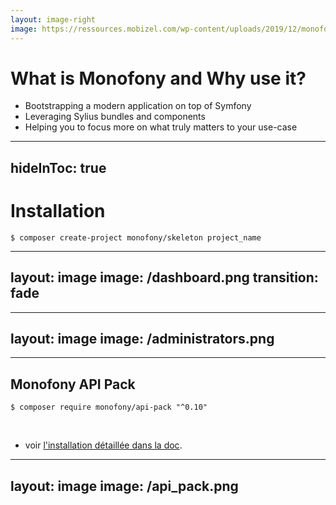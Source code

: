 ```yaml
---
layout: image-right
image: https://ressources.mobizel.com/wp-content/uploads/2019/12/monofony-banner-mobizel-2048x707.png
---
```


# What is Monofony and Why use it?

<v-clicks>

* Bootstrapping a modern application on top of Symfony
* Leveraging Sylius bundles and components
* Helping you to focus more on what truly matters to your use-case

</v-clicks>

---
hideInToc: true
---

# Installation

```shell
$ composer create-project monofony/skeleton project_name
```

<!--
To set up the project, there is a skeleton which uses Flex to copy some basic features into your project.
-->

---
layout: image
image: /dashboard.png
transition: fade
---

<!--
The installation comes with an admin pack.
It contains a minimal dashboard and some basic CRUDs to manage administrators and customers.

All these features can be customized, improved or simply removed.
-->

---
layout: image
image: /administrators.png
---

<!--
Here is a grid of administrators.

Does everybody know what is a Grid?

Basically, a grid is an object which contains the table data, the filters and some action buttons, such as the edit, delete and also the create buttons.
-->

---

## Monofony API Pack

```shell
$ composer require monofony/api-pack "^0.10"
```

<br />

* voir [l'installation détaillée dans la doc](https://docs.monofony.com/current/setup/application).

<!--
Optionally, you can install the api-pack.
-->

---
layout: image
image: /api_pack.png
---

<!--
It will copy some basic endpoints such as the login, the customer registration and endpoints to reset password.
-->
